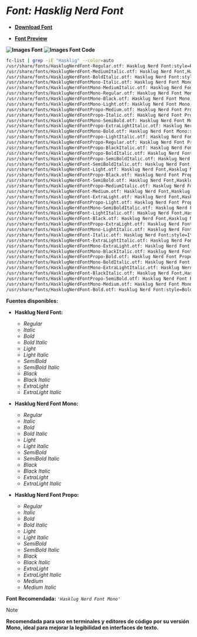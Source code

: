 <!-- Autor: Daniel Benjamin Perez Morales -->
<!-- GitHub: https://github.com/DanielBenjaminPerezMoralesDev13 -->
<!-- GitLab: https://gitlab.com/DanielBenjaminPerezMoralesDev13 -->
<!-- Correo electrónico: danielperezdev@proton.me -->

# ***Font: Hasklig Nerd Font***

- **[Download Font](https://github.com/ryanoasis/nerd-fonts/releases/download/v3.2.1/Hasklig.zip "https://github.com/ryanoasis/nerd-fonts/releases/download/v3.2.1/Hasklig.zip")**

- **[Font Preview](https://www.programmingfonts.org/#hasklig "https://www.programmingfonts.org/#hasklig")**

**![Images Font](../../Fonts/Hasklig%20Nerd%20Font.png "Fonts/Hasklig Nerd Font.png")**
**![Images Font Code](../../Font%20Images%20Code/Hasklig%20Nerd%20Font%20Code.png "Font Images Code/Hasklig Nerd Font Code.png")**

```bash
fc-list | grep -iE "Hasklig" --color=auto
/usr/share/fonts/HasklugNerdFont-Regular.otf: Hasklug Nerd Font:style=Regular
/usr/share/fonts/HasklugNerdFont-MediumItalic.otf: Hasklug Nerd Font,Hasklug Nerd Font Med:style=Medium Italic,Italic
/usr/share/fonts/HasklugNerdFont-BoldItalic.otf: Hasklug Nerd Font:style=Bold Italic
/usr/share/fonts/HasklugNerdFontMono-Italic.otf: Hasklug Nerd Font Mono:style=Italic
/usr/share/fonts/HasklugNerdFontMono-MediumItalic.otf: Hasklug Nerd Font Mono,Hasklug Nerd Font Mono Med:style=Medium Italic,Italic
/usr/share/fonts/HasklugNerdFontMono-Regular.otf: Hasklug Nerd Font Mono:style=Regular
/usr/share/fonts/HasklugNerdFontMono-Black.otf: Hasklug Nerd Font Mono,Hasklug Nerd Font Mono Black:style=Black,Regular
/usr/share/fonts/HasklugNerdFontMono-Light.otf: Hasklug Nerd Font Mono,Hasklug Nerd Font Mono Light:style=Light,Regular
/usr/share/fonts/HasklugNerdFontPropo-Medium.otf: Hasklug Nerd Font Propo,Hasklug Nerd Font Propo Med:style=Medium,Regular
/usr/share/fonts/HasklugNerdFontPropo-Italic.otf: Hasklug Nerd Font Propo:style=Italic
/usr/share/fonts/HasklugNerdFontMono-SemiBold.otf: Hasklug Nerd Font Mono,Hasklug Nerd Font Mono SemBd:style=SemiBold,Regular
/usr/share/fonts/HasklugNerdFontPropo-ExtraLightItalic.otf: Hasklug Nerd Font Propo,Hasklug Nerd Font Propo ExtLt:style=ExtraLight Italic,Italic
/usr/share/fonts/HasklugNerdFontMono-Bold.otf: Hasklug Nerd Font Mono:style=Bold
/usr/share/fonts/HasklugNerdFontPropo-LightItalic.otf: Hasklug Nerd Font Propo,Hasklug Nerd Font Propo Light:style=Light Italic,Italic
/usr/share/fonts/HasklugNerdFontPropo-Regular.otf: Hasklug Nerd Font Propo:style=Regular
/usr/share/fonts/HasklugNerdFontPropo-BlackItalic.otf: Hasklug Nerd Font Propo,Hasklug Nerd Font Propo Black:style=Black Italic,Italic
/usr/share/fonts/HasklugNerdFontPropo-BoldItalic.otf: Hasklug Nerd Font Propo:style=Bold Italic
/usr/share/fonts/HasklugNerdFontPropo-SemiBoldItalic.otf: Hasklug Nerd Font Propo,Hasklug Nerd Font Propo SemBd:style=SemiBold Italic,Italic
/usr/share/fonts/HasklugNerdFont-SemiBoldItalic.otf: Hasklug Nerd Font,Hasklug Nerd Font SemBd:style=SemiBold Italic,Italic
/usr/share/fonts/HasklugNerdFont-Light.otf: Hasklug Nerd Font,Hasklug Nerd Font Light:style=Light,Regular
/usr/share/fonts/HasklugNerdFontPropo-Black.otf: Hasklug Nerd Font Propo,Hasklug Nerd Font Propo Black:style=Black,Regular
/usr/share/fonts/HasklugNerdFont-SemiBold.otf: Hasklug Nerd Font,Hasklug Nerd Font SemBd:style=SemiBold,Regular
/usr/share/fonts/HasklugNerdFontPropo-MediumItalic.otf: Hasklug Nerd Font Propo,Hasklug Nerd Font Propo Med:style=Medium Italic,Italic
/usr/share/fonts/HasklugNerdFont-Medium.otf: Hasklug Nerd Font,Hasklug Nerd Font Med:style=Medium,Regular
/usr/share/fonts/HasklugNerdFont-ExtraLight.otf: Hasklug Nerd Font,Hasklug Nerd Font ExtLt:style=ExtraLight,Regular
/usr/share/fonts/HasklugNerdFontPropo-Light.otf: Hasklug Nerd Font Propo,Hasklug Nerd Font Propo Light:style=Light,Regular
/usr/share/fonts/HasklugNerdFontMono-SemiBoldItalic.otf: Hasklug Nerd Font Mono,Hasklug Nerd Font Mono SemBd:style=SemiBold Italic,Italic
/usr/share/fonts/HasklugNerdFont-LightItalic.otf: Hasklug Nerd Font,Hasklug Nerd Font Light:style=Light Italic,Italic
/usr/share/fonts/HasklugNerdFont-Black.otf: Hasklug Nerd Font,Hasklug Nerd Font Black:style=Black,Regular
/usr/share/fonts/HasklugNerdFontPropo-ExtraLight.otf: Hasklug Nerd Font Propo,Hasklug Nerd Font Propo ExtLt:style=ExtraLight,Regular
/usr/share/fonts/HasklugNerdFontMono-LightItalic.otf: Hasklug Nerd Font Mono,Hasklug Nerd Font Mono Light:style=Light Italic,Italic
/usr/share/fonts/HasklugNerdFont-Italic.otf: Hasklug Nerd Font:style=Italic
/usr/share/fonts/HasklugNerdFont-ExtraLightItalic.otf: Hasklug Nerd Font,Hasklug Nerd Font ExtLt:style=ExtraLight Italic,Italic
/usr/share/fonts/HasklugNerdFontMono-ExtraLight.otf: Hasklug Nerd Font Mono,Hasklug Nerd Font Mono ExtLt:style=ExtraLight,Regular
/usr/share/fonts/HasklugNerdFontMono-BlackItalic.otf: Hasklug Nerd Font Mono,Hasklug Nerd Font Mono Black:style=Black Italic,Italic
/usr/share/fonts/HasklugNerdFontPropo-Bold.otf: Hasklug Nerd Font Propo:style=Bold
/usr/share/fonts/HasklugNerdFontMono-BoldItalic.otf: Hasklug Nerd Font Mono:style=Bold Italic
/usr/share/fonts/HasklugNerdFontMono-ExtraLightItalic.otf: Hasklug Nerd Font Mono,Hasklug Nerd Font Mono ExtLt:style=ExtraLight Italic,Italic
/usr/share/fonts/HasklugNerdFont-BlackItalic.otf: Hasklug Nerd Font,Hasklug Nerd Font Black:style=Black Italic,Italic
/usr/share/fonts/HasklugNerdFontPropo-SemiBold.otf: Hasklug Nerd Font Propo,Hasklug Nerd Font Propo SemBd:style=SemiBold,Regular
/usr/share/fonts/HasklugNerdFontMono-Medium.otf: Hasklug Nerd Font Mono,Hasklug Nerd Font Mono Med:style=Medium,Regular
/usr/share/fonts/HasklugNerdFont-Bold.otf: Hasklug Nerd Font:style=Bold
```

**Fuentes disponibles:**

- **Hasklug Nerd Font:**
  - *Regular*
  - *Italic*
  - *Bold*
  - *Bold Italic*
  - *Light*
  - *Light Italic*
  - *SemiBold*
  - *SemiBold Italic*
  - *Black*
  - *Black Italic*
  - *ExtraLight*
  - *ExtraLight Italic*

- **Hasklug Nerd Font Mono:**
  - *Regular*
  - *Italic*
  - *Bold*
  - *Bold Italic*
  - *Light*
  - *Light Italic*
  - *SemiBold*
  - *SemiBold Italic*
  - *Black*
  - *Black Italic*
  - *ExtraLight*
  - *ExtraLight Italic*

- **Hasklug Nerd Font Propo:**
  - *Regular*
  - *Italic*
  - *Bold*
  - *Bold Italic*
  - *Light*
  - *Light Italic*
  - *SemiBold*
  - *SemiBold Italic*
  - *Black*
  - *Black Italic*
  - *ExtraLight*
  - *ExtraLight Italic*
  - *Medium*
  - *Medium Italic*

**Font Recomendada:** *`'Hasklug Nerd Font Mono'`*

> [!NOTE]
> **Recomendada para uso en terminales y editores de código por su versión Mono, ideal para mejorar la legibilidad en interfaces de texto.**
